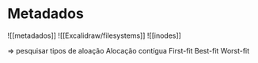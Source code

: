 # Metadados
![[metadados]]
![[Excalidraw/filesystems]]
![[inodes]]

=> pesquisar tipos de aloação
	Alocação contígua
		First-fit
		Best-fit
		Worst-fit